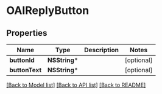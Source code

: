 # OAIReplyButton

## Properties
Name | Type | Description | Notes
------------ | ------------- | ------------- | -------------
**buttonId** | **NSString*** |  | [optional] 
**buttonText** | **NSString*** |  | [optional] 

[[Back to Model list]](../README.md#documentation-for-models) [[Back to API list]](../README.md#documentation-for-api-endpoints) [[Back to README]](../README.md)


